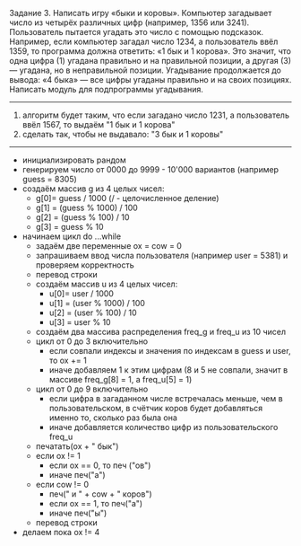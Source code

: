 Задание 3. Написать игру «быки и коровы». Компьютер загадывает число из четырёх различных цифр (например, 1356 или 3241). Пользователь пытается угадать это число с помощью подсказок. Например, если компьютер загадал число 1234, а пользователь ввёл 1359, то программа должна ответить: «1 бык и 1 корова». Это значит, что одна цифра (1) угадана правильно и на правильной позиции, а другая (3) — угадана, но в неправильной позиции. Угадывание продолжается до вывода: «4 быка» — все цифры угаданы правильно и на своих позициях.
Написать модуль для подпрограммы угадывания.

---
1. алгоритм будет таким, что если загадано число 1231, а пользователь ввёл 1567, то выдаём "1 бык и 1 корова"
2. сделать так, чтобы не выдавало: "3 бык и 1 коровы"
---
- инициализировать рандом
- генерируем число от 0000 до 9999 - 10'000 вариантов (например guess = 8305)
- создаём массив g из 4 целых чисел:
	- g\[0]= guess / 1000 (/ - целочисленное деление)
	- g\[1] = (guess % 1000) / 100
	- g\[2] = (guess % 100) / 10
	- g\[3] = guess % 10
- начинаем цикл do ...while
	- задаём две переменные ox = cow = 0
	- запрашиваем ввод числа пользователя (например user = 5381) и проверяем корректность
	- перевод строки
	- создаём массив u из 4 целых чисел:
		- u\[0]= user / 1000
		- u\[1] = (user % 1000) / 100
		- u\[2] = (user % 100) / 10
		- u\[3] = user % 10
	- создаём два массива распределения freq_g и freq_u из 10 чисел
	- цикл от 0 до 3 включительно
		- если совпали индексы и значения по индексам в guess и user, то ox += 1
		- иначе добавляем 1 к этим цифрам (8 и 5 не совпали, значит в массиве freq_g\[8] = 1, а freq_u\[5] = 1)
	- цикл от 0 до 9 включительно
		- если цифра в загаданном числе встречалась меньше, чем в пользовательском, в счётчик коров будет добавляться именно то, сколько раз была она
		- иначе добавляется количество цифр из пользовательского freq_u
	- печатать(ox + " бык")
	- если ox != 1
		- если ox == 0, то печ ("ов")
		- иначе печ("а")
	- если cow != 0
		- печ(" и " + cow + " коров")
		- если ox == 1, то печ("а")
		- иначе печ("ы")
	- перевод строки
- делаем пока ox != 4